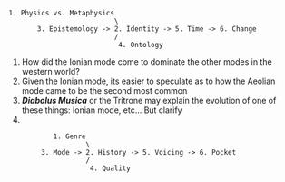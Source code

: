 ```
1. Physics vs. Metaphysics
                          \
       3. Epistemology -> 2. Identity -> 5. Time -> 6. Change
                          /
                           4. Ontology
```

1. How did the Ionian mode come to dominate the other modes in the western world?
2. Given the Ionian mode, its easier to speculate as to how the Aeolian mode came to be the second most common
3. ***Diabolus Musica*** or the Tritrone may explain the evolution of one of these things: Ionian mode, etc... But clarify
4. 

```
           1. Genre
                   \
        3. Mode -> 2. History -> 5. Voicing -> 6. Pocket
                   /
                    4. Quality
```
